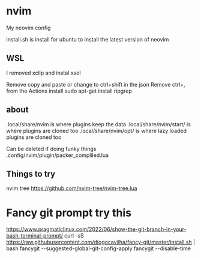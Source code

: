 # nvim
My neovim config

install.sh is install for ubuntu to install the latest version of neovim  

## WSL
I removed xclip and instal xsel

Remove copy and paste or change to ctrl+shift in the json
Remove ctrl+, from the Actions
install sudo apt-get install ripgrep 

## about
.local/share/nvim is where plugins keep the data
.local/share/nvim/start/ is where plugins are cloned too
.local/share/nvim/opt/ is where lazy loaded plugins are cloned too

Can be deleted if doing funky things
.config/nvim/plugin/packer_compliled.lua  


## Things to try

nvim tree
https://github.com/nvim-tree/nvim-tree.lua

# Fancy git prompt try this
https://www.pragmaticlinux.com/2022/06/show-the-git-branch-in-your-bash-terminal-prompt/
curl -sS https://raw.githubusercontent.com/diogocavilha/fancy-git/master/install.sh | bash
fancygit --suggested-global-git-config-apply
fancygit --disable-time